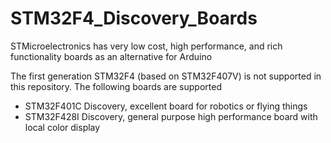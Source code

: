 STM32F4_Discovery_Boards
========================

STMicroelectronics has very low cost, high performance, and rich functionality boards as an alternative for Arduino

The first generation STM32F4 (based on STM32F407V) is not supported in this repository.  The following boards are supported
- STM32F401C Discovery, excellent board for robotics or flying things
- STM32F428I Discovery, general purpose high performance board with local color display
